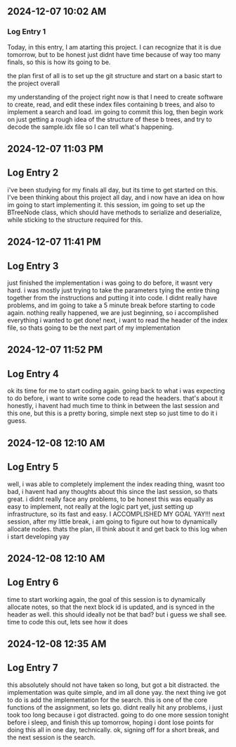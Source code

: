 ## 2024-12-07 10:02 AM
### Log Entry 1

Today, in this entry, I am atarting this project. I can recognize that it is due tomorrow, but to be honest just didnt have time because of way too many finals, so this is how its going to be.

the plan first of all is to set up the git structure and start on a basic start to the project overall

my understanding of the project right now is that I need to create software to create, read, and edit these index files containing b trees, and also to implement a search and load. 
im going to commit this log, then begin work on just getting a rough idea of the structure of these b trees, and try to decode the sample.idx file so I can tell what's happening.

## 2024-12-07 11:03 PM

## Log Entry 2

i've been studying for my finals all day, but its time to get started on this. I've been thinking about this project all day, and i now have an idea on how im going to start implementing it. this session, im going to set up the BTreeNode class, which should have methods to serialize and deserialize, while sticking to the structure required for this.

## 2024-12-07 11:41 PM

## Log Entry 3

just finished the implementation i was going to do before, it wasnt very hard. i was mostly just trying to take the parameters tying the entire thing together from the instructions and putting it into code. I didnt really have problems, and im going to take a 5 minute break before starting to code again. nothing really happened, we are just beginning, so i accomplished everything i wanted to get done! next, i want to read the header of the index file, so thats going to be the next part of my implementation


## 2024-12-07 11:52 PM

## Log Entry 4

ok its time for me to start coding again. going back to what i was expecting to do before, i want to write some code to read the headers. that's about it honestly, i havent had much time to think in between the last session and this one, but this is a pretty boring, simple next step so just time to do it i guess.

## 2024-12-08 12:10 AM

## Log Entry 5

well, i was able to completely implement the index reading thing, wasnt too bad, i havent had any thoughts about this since the last session, so thats great. i didnt really face any problems, to be honest this was equally as easy to implement, not really at the logic part yet, just setting up infrastructure, so its fast and easy. I ACCOMPLISHED MY GOAL YAY!!! next session, after my little break, i am going to figure out how to dynamically allocate nodes. thats the plan, ill think about it and get back to this log when i start developing yay

## 2024-12-08 12:10 AM

## Log Entry 6 

time to start working again, the goal of this session is to dynamically allocate notes, so that the next block id is updated, and is synced in the header as well. this should ideally not be that bad? but i guess we shall see. time to code this out, lets see how it does

## 2024-12-08 12:35 AM

## Log Entry 7

this absolutely should not have taken so long, but got a bit distracted. the implementation was quite simple, and im all done yay. the next thing ive got to do is add the implementation for the search. this is one of the core functions of the assignment, so lets go. didnt really hit any problems, i just took too long because i got distracted. going to do one more session tonight before i sleep, and finish this up tomorrow, hoping i dont lose points for doing this all in one day, technically. ok, signing off for a short break, and the next session is the search.
